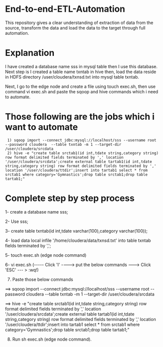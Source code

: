 # End-to-end-ETL-Automation

This repository gives a clear understanding of extraction of data from the source, transform the data and load the data to the target through full automation.

# Explanation

I have created a database name sss in mysql table then I use this database. Next step is I created a table name txntab in hive then, load the data reside in HDFS directory /user/cloudera/txnsd.txt into mysql table txntab.

Next, I go to the edge node and create a file using touch exec.sh, then use command vi exec.sh and paste the sqoop and hive commands which i need to automate.

# Those following are the jobs which i want to automate

     1) sqoop import --connect jdbc:mysql://localhost/sss --username root --password cloudera  --table txntab -m 1 --target-dir /user/cloudera/srcdata
     2) hive -e "create table srctab1(id int,tdate string,category string) row format delimited fields terminated by ',' location '/user/cloudera/srcdata';create external table tartab1(id int,tdate string,category string) row format delimited fields terminated by ',' location '/user/cloudera/ttdir';insert into tartab1 select * from srctab1 where category='Gymnastics';drop table srctab1;drop table tartab1;"

# Complete step by step process
1- create a database name sss;

2- Use sss;

3- create table txntab(id int,tdate varchar(100),category varchar(100));

4- load data local infile '/home/cloudera/data/txnsd.txt' into table txntab fields terminated by ',';

5- touch exec.sh (edge node command)

6- vi exec.sh    (----- Click 'I' ----> put the below commands ---> Click 'ESC' --- > :wq!)

7. Paste those below commands 

==> sqoop import --connect jdbc:mysql://localhost/sss --username root --password cloudera  --table txntab -m 1 --target-dir /user/cloudera/srcdata

==> hive -e "create table srctab1(id int,tdate string,category string) row format delimited fields terminated by ',' location '/user/cloudera/srcdata';create external table    tartab1(id int,tdate string,category string) row format delimited fields terminated by ',' location '/user/cloudera/ttdir';insert into tartab1 select * from srctab1 where category='Gymnastics';drop table srctab1;drop table tartab1;"
      
 8. Run sh exec.sh (edge node command).

      
